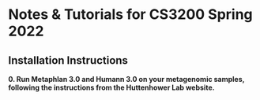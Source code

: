# Notes & Tutorials for CS3200 Spring 2022


## Installation Instructions
**0. Run Metaphlan 3.0 and Humann 3.0 on your metagenomic samples, following the instructions from the Huttenhower Lab website.**
